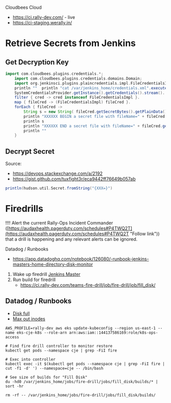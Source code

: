 Cloudbees Cloud
* https://ci.rally-dev.com/ - live
* https://ci-staging.werally.in/

# Retrieve Secrets from Jenkins

## Get Decryption Key
```groovy
import com.cloudbees.plugins.credentials.*;  
    import com.cloudbees.plugins.credentials.domains.Domain;  
    import org.jenkinsci.plugins.plaincredentials.impl.FileCredentialsImpl;    println "Jenkins credentials config file location=" + SystemCredentialsProvider.getConfigFile();  
    println ""	println "cat /var/jenkins_home/credentials.xml".execute().text    // only works with files, no un/pw  
    SystemCredentialsProvider.getInstance().getCredentials().stream().  
    filter { cred -> cred instanceof FileCredentialsImpl }.  
    map { fileCred -> (FileCredentialsImpl) fileCred }.  
    forEach { fileCred ->   
        String s = new String( fileCred.getSecretBytes().getPlainData() )  
        println "XXXXXX BEGIN a secret file with fileName=" + fileCred.getFileName() + " XXXXXXXXXXXX"  
        println s  
        println "XXXXXX END a secret file with fileName=" + fileCred.getFileName() + " XXXXXXXXXXXX"  
        println ""  
    }
```

## Decrypt Secret

Source:
* https://devops.stackexchange.com/a/2192
* https://gist.github.com/tuxfight3r/eca9442ff76649b057ab

```groovy
println(hudson.util.Secret.fromString("{XXX=}")
```

# Firedrills

!!!!
Alert the current Rally-Ops Incident Commander ([https://audaxhealth.pagerduty.com/schedules#P4TWQ2T](https://audaxhealth.pagerduty.com/schedules#P4TWQ2T "Follow link")) that a drill is happening and any relevant alerts can be ignored.

Datadog / Runbooks
* https://app.datadoghq.com/notebook/126080/-runbook-jenkins-masters-home-directory-disk-monitor

1. Wake up firedrill [Jenkins Master](https://ci.rally-dev.com/cjoc/job/Teams/job/fire-drill/)
2. Run build for firedrill
   * https://ci.rally-dev.com/teams-fire-drill/job/fire-drill/job/fill_disk/

## Datadog / Runbooks
* [Disk full](https://app.datadoghq.com/notebook/126080/)
* [Max out inodes](https://app.datadoghq.com/notebook/126235/)
```
AWS_PROFILE=rally-dev aws eks update-kubeconfig --region us-east-1 --name eks-cje-k8s --role-arn arn:aws:iam::144137586169:role/k8s-ops-access

# Find fire drill controller to monitor restore
kubectl get pods --namespace cje | grep -FiI fire

# Exec into controller
kubectl exec -it $(kubectl get pods --namespace cje | grep -FiI fire | cut -f1 -d' ') --namespace=cje -- /bin/bash

# See size of builds for "Fill Disk"
du -hd0 /var/jenkins_home/jobs/fire-drill/jobs/fill_disk/builds/* | sort -hr

rm -rf -- /var/jenkins_home/jobs/fire-drill/jobs/fill_disk/builds/
```
<!--stackedit_data:
eyJoaXN0b3J5IjpbMTYzNTYxNzYwOSwxMDE5MDkwNzc0LC0yMD
MyOTk0MzE0LC0xNzYzNjQyNTExLDEzMDUyMjE4MTEsMTI4NDcw
Njg2MywtNzMwNTIxOTI2LDEwMDgwNDkzMDgsNDEwMjM1NzQzLD
QwNTYzODMyNiwyMTQyNDUxNjA5LDE5MzgzNjA3ODIsMTg5MTIx
NDY0OSwtMTY2MjA4ODc3MiwtMTQ1ODkwNjI4NV19
-->